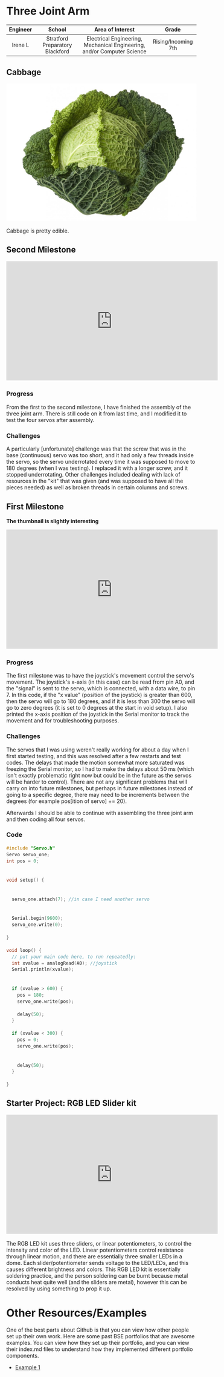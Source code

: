 # Three Joint Arm
<!--- Replace this text with a brief description (2-3 sentences) of your project. This description should draw the reader in and make them interested in what you've built. You can include what the biggest challenges, takeaways, and triumphs from completing the project were. As you complete your portfolio, remember your audience is less familiar than you are with all that your project entails! -->
<!--- The three joint arm is a mechanical arm "connected" by servos and controlled using a joystick. -->

<!--- You should comment out all portions of your portfolio that you have not completed yet, as well as any instructions: -->

<!--- This is an HTML comment in Markdown -->
<!--- Anything between these symbols will not render on the published site -->


| **Engineer** | **School** | **Area of Interest** | **Grade** |
|:--:|:--:|:--:|:--:|
| Irene L | Stratford Preparatory Blackford | Electrical Engineering, Mechanical Engineering, and/or Computer Science | Rising/Incoming 7th

<!---**Replace the BlueStamp logo below with an image of yourself and your completed project. Follow the guide [here](https://tomcam.github.io/least-github-pages/adding-images-github-pages-site.html) if you need help.**-->

## Cabbage
![Headstone Image](cabbage.jpeg) 
<!---copy image uploaded to gh part, not main; just put the name :) -->
Cabbage is pretty edible.
  
<!--- # Final Milestone

**Don't forget to replace the text below with the embedding for your milestone video. Go to Youtube, click Share -> Embed, and copy and paste the code to replace what's below.**

<iframe width="560" height="315" src="https://www.youtube.com/embed/F7M7imOVGug" title="YouTube video player" frameborder="0" allow="accelerometer; autoplay; clipboard-write; encrypted-media; gyroscope; picture-in-picture; web-share" allowfullscreen></iframe>

For your final milestone, explain the outcome of your project. Key details to include are:
- What you've accomplished since your previous milestone
- What your biggest challenges and triumphs were at BSE
- A summary of key topics you learned about
- What you hope to learn in the future after everything you've learned at BSE -->



## Second Milestone

<iframe width="560" height="315" src="https://www.youtube.com/embed/6ezD6wMuPNM?si=VSegnzb60y6GBvxW" title="YouTube video player" frameborder="0" allow="accelerometer; autoplay; clipboard-write; encrypted-media; gyroscope; picture-in-picture; web-share" referrerpolicy="strict-origin-when-cross-origin" allowfullscreen></iframe>


### Progress

From the first to the second milestone, I have finished the assembly of the three joint arm. There is still code on it from last time, and I modified it to test the four servos after assembly. 

### Challenges

A particularly [unfortunate] challenge was that the screw that was in the base (continuous) servo was too short, and it had only a few threads inside the servo, so the servo underrotated every time it was supposed to move to 180 degrees (when I was testing). I replaced it with a longer screw, and it stopped underrotating. Other challenges included dealing with lack of resources in the "kit" that was given (and was supposed to have all the pieces needed) as well as broken threads in certain columns and screws. 

<!--- 

For your second milestone, explain what you've worked on since your previous milestone. You can highlight:
- Technical details of what you've accomplished and how they contribute to the final goal
- What has been surprising about the project so far
- Previous challenges you faced that you overcame
- What needs to be completed before your final milestone -->

## First Milestone

**The thumbnail is slightly interesting**

<iframe width="560" height="315" src="https://www.youtube.com/embed/tGmL5t1myjA?si=I-FYEx09ZaVeYxXU" title="YouTube video player" frameborder="0" allow="accelerometer; autoplay; clipboard-write; encrypted-media; gyroscope; picture-in-picture; web-share" referrerpolicy="strict-origin-when-cross-origin" allowfullscreen></iframe>

<!--- For your first milestone, describe what your project is and how you plan to build it. You can include:
- An explanation about the different components of your project and how they will all integrate together
- Technical progress you've made so far
- Challenges you're facing and solving in your future milestones
- What your plan is to complete your project -->


### Progress

The first milestone was to have the joystick's movement control the servo's movement. The joystick's x-axis (in this case) can be read from pin A0, and the "signal" is sent to the servo, which is connected, with a data wire, to pin 7. In this code, if the "x value" (position of the joystick) is greater than 600, then the servo will go to 180 degrees, and if it is less than 300 the servo will go to zero degrees (it is set to 0 degrees at the start in void setup). I also printed the x-axis position of the joystick in the Serial monitor to track the movement and for troubleshooting purposes. 

### Challenges

The servos that I was using weren't really working for about a day when I first started testing, and this was resolved after a few restarts and test codes. The delays that made the motion somewhat more saturated was freezing the Serial monitor, so I had to make the delays about 50 ms (which isn't exactly problematic right now but could be in the future as the servos will be harder to control). There are not any significant problems that will carry on into future milestones, but perhaps in future milestones instead of going to a specific degree, there may need to be increments between the degrees (for example pos[ition of servo] += 20).

Afterwards I should be able to continue with assembling the three joint arm and then coding all four servos. 

<!--- # Schematics 
Here's where you'll put images of your schematics. [Tinkercad](https://www.tinkercad.com/blog/official-guide-to-tinkercad-circuits) and [Fritzing](https://fritzing.org/learning/) are both great resoruces to create professional schematic diagrams, though BSE recommends Tinkercad becuase it can be done easily and for free in the browser, couldn't go into schematic diagrams, will do this later -->

### Code
<!--- Here's where you'll put your code. The syntax below places it into a block of code. Follow the guide [here]([url](https://www.markdownguide.org/extended-syntax/)) to learn how to customize it to your project needs. -->

```c++
#include "Servo.h"
Servo servo_one;
int pos = 0;
  

void setup() {


  servo_one.attach(7); //in case I need another servo


  Serial.begin(9600);
  servo_one.write(0);

}

void loop() {
  // put your main code here, to run repeatedly:  
  int xvalue = analogRead(A0); //joystick
  Serial.println(xvalue);
  
  
  if (xvalue > 600) {
    pos = 180;
    servo_one.write(pos);
   
    delay(50);
  }

  if (xvalue < 300) {
    pos = 0;
    servo_one.write(pos);

  
    delay(50);
  }
  
}

```
<!--- ## Bill of Materials
Here's where you'll list the parts in your project. To add more rows, just copy and paste the example rows below.
Don't forget to place the link of where to buy each component inside the quotation marks in the corresponding row after href =. Follow the guide [here]([url](https://www.markdownguide.org/extended-syntax/)) to learn how to customize this to your project needs. 
| **Part** | **Note** | **Price** | **Link** |
|:--:|:--:|:--:|:--:|
| Item Name | What the item is used for | $Price | <a href="https://www.amazon.com/Arduino-A000066-ARDUINO-UNO-R3/dp/B008GRTSV6/"> Link </a> |
| Item Name | What the item is used for | $Price | <a href="https://www.amazon.com/Arduino-A000066-ARDUINO-UNO-R3/dp/B008GRTSV6/"> Link </a> |
| Item Name | What the item is used for | $Price | <a href="https://www.amazon.com/Arduino-A000066-ARDUINO-UNO-R3/dp/B008GRTSV6/"> Link </a> |

-->

## Starter Project: RGB LED Slider kit
<iframe width="560" height="315" src="https://www.youtube.com/embed/qZ0iKe8ecOE?si=rf3ahFnXm_ps0_Ei" title="YouTube video player" frameborder="0" allow="accelerometer; autoplay; clipboard-write; encrypted-media; gyroscope; picture-in-picture; web-share" referrerpolicy="strict-origin-when-cross-origin" allowfullscreen></iframe>




The RGB LED kit uses three sliders, or linear potentiometers, to control the intensity and color of the LED. Linear potentiometers control resistance through linear motion, and there are essentially three smaller LEDs in a dome. Each slider/potentiometer sends voltage to the LED/LEDs, and this causes different brightness and colors. This RGB LED kit is essentially soldering practice, and the person soldering can be burnt because metal conducts heat quite well (and the sliders are metal), however this can be resolved by using something to prop it up. 

<!---elaborate-->



# Other Resources/Examples
One of the best parts about Github is that you can view how other people set up their own work. Here are some past BSE portfolios that are awesome examples. You can view how they set up their portfolio, and you can view their index.md files to understand how they implemented different portfolio components.
- [Example 1](https://circuitdigest.com/microcontroller-projects/controlling-multiple-servo-motors-with-arduino)
<!--- [Example 2](https://sviatil0.github.io/Sviatoslav_BSE/)
- [Example 3](https://arneshkumar.github.io/arneshbluestamp/) -->

